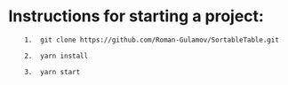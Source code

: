 # Instructions for starting a project:

``` bash
    1.  git clone https://github.com/Roman-Gulamov/SortableTable.git
```

``` bash
    2.  yarn install
```

``` bash
    3.  yarn start
```